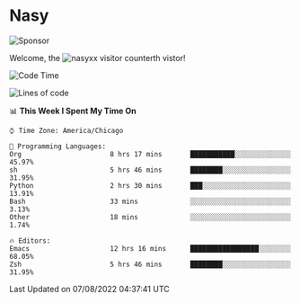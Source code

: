 # Nasy

<!--
<p align="center">
<img height="200" src="https://github-readme-stats.vercel.app/api?username=nasyxx&count_private=true&show_icons=true&theme=dracula&include_all_commits=true"/>
<img height="200" src="https://github-readme-stats.vercel.app/api/top-langs/?username=nasyxx&theme=dracula&hide=html,jupyter+notebook&count_private=true&show_icons=true"/>
</p>

  
----------------
-->

![Sponsor](https://img.shields.io/static/v1.svg?label=Sponsor&message=%E2%9D%A4&logo=GitHub&style=flat&color=pink)
 
Welcome, the ![nasyxx visitor counter](https://count.getloli.com/get/@nasyxx?theme=rule34)th vistor!
 
<!--START_SECTION:waka-->
![Code Time](http://img.shields.io/badge/Code%20Time-2%2C547%20hrs%2013%20mins-blue)

![Lines of code](https://img.shields.io/badge/From%20Hello%20World%20I%27ve%20Written-5%20Million%20lines%20of%20code-blue)

📊 **This Week I Spent My Time On** 

```text
⌚︎ Time Zone: America/Chicago

💬 Programming Languages: 
Org                      8 hrs 17 mins       ███████████░░░░░░░░░░░░░░   45.97% 
sh                       5 hrs 46 mins       ████████░░░░░░░░░░░░░░░░░   31.95% 
Python                   2 hrs 30 mins       ███░░░░░░░░░░░░░░░░░░░░░░   13.91% 
Bash                     33 mins             ░░░░░░░░░░░░░░░░░░░░░░░░░   3.13% 
Other                    18 mins             ░░░░░░░░░░░░░░░░░░░░░░░░░   1.74%

🔥 Editors: 
Emacs                    12 hrs 16 mins      █████████████████░░░░░░░░   68.05% 
Zsh                      5 hrs 46 mins       ████████░░░░░░░░░░░░░░░░░   31.95%

```


 Last Updated on 07/08/2022 04:37:41 UTC
<!--END_SECTION:waka-->

<!-- ![visitors](https://visitor-badge.laobi.icu/badge?page_id=nasyxx.nasyxx) -->
